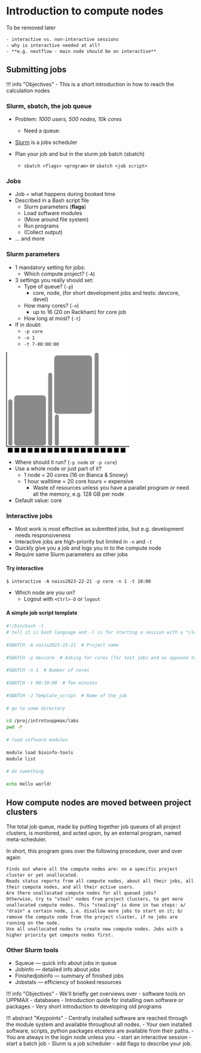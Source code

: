# Introduction to compute nodes

To be removed later

    - interactive vs. non-interactive sessions
    - why is interactive needed at all?
    - **e.g. nextflow - main node should be on interactive**

## Submitting jobs

!!! info "Objectives"
    - This is a short introduction in how to reach the calculation nodes

### Slurm, sbatch, the job queue
- Problem: _1000 users, 500 nodes, 10k cores_
    - Need a queue:

- [Slurm](https://slurm.schedmd.com/) is a jobs scheduler
- Plan your job and but in the slurm job batch (sbatch)
    
    - `sbatch <flags> <program>` or
     `sbatch <job script>`

### Jobs
- Job = what happens during booked time
- Described in a Bash script file
    - Slurm parameters (**flags**)
    - Load software modules
    - (Move around file system)
    - Run programs
    - (Collect output)
- ... and more

### Slurm parameters
- 1 mandatory setting for jobs:
    - Which compute project? (`-A`)
- 3 settings you really should set:
    - Type of queue? (`-p`)
        - core, node, (for short development jobs and tests: devcore, devel)
    - How many cores? (`-n`)
        - up to 16 (20 on Rackham) for core job
    - How long at most? (`-t`)
- If in doubt:
    - `-p core`
    - `-n 1`
    - `-t 7-00:00:00`

![Image](./img/queue1.png)

- Where should it run? (`-p node` or `-p core`)
- Use a whole node or just part of it?
    - 1 node = 20 cores (16 on Bianca & Snowy)
    - 1 hour walltime = 20 core hours = expensive
        - Waste of resources unless you have a parallel program or need all the memory, e.g. 128 GB per node
- Default value: core

### Interactive jobs
- Most work is most effective as submitted jobs, but e.g. development needs responsiveness
- Interactive jobs are high-priority but limited in `-n` and `-t`
- Quickly give you a job and logs you in to the compute node
- Require same Slurm parameters as other jobs

#### Try interactive

```
$ interactive -A naiss2023-22-21 -p core -n 1 -t 10:00
```

- Which node are you on?
  - Logout with `<Ctrl>-D` or `logout`
 
#### A simple job script template

```bash
#!/bin/bash -l 
# tell it is bash language and -l is for starting a session with a "clean environment, e.g. with no modules loaded and paths reset"

#SBATCH -A naiss2023-22-21  # Project name

#SBATCH -p devcore  # Asking for cores (for test jobs and as opposed to multiple nodes) 

#SBATCH -n 1  # Number of cores

#SBATCH -t 00:10:00  # Ten minutes

#SBATCH -J Template_script  # Name of the job

# go to some directory

cd /proj/introtouppmax/labs
pwd -P

# load software modules

module load bioinfo-tools
module list

# do something

echo Hello world!  

```

## How compute nodes are moved between project clusters

The total job queue, made by putting together job queues of all project clusters, is monitored, and acted upon, by an external program, named meta-scheduler.

In short, this program goes over the following procedure, over and over again:

    Finds out where all the compute nodes are: on a specific project cluster or yet unallocated.
    Reads status reports from all compute nodes, about all their jobs, all their compute nodes, and all their active users.
    Are there unallocated compute nodes for all queued jobs?
    Otherwise, try to "steal" nodes from project clusters, to get more unallocated compute nodes. This "stealing" is done in two steps: a/ "drain" a certain node, i.e. disallow more jobs to start on it; b/ remove the compute node from the project cluster, if no jobs are running on the node.
    Use all unallocated nodes to create new compute nodes. Jobs with a higher priority get compute nodes first.


### Other Slurm tools

- Squeue — quick info about jobs in queue
- Jobinfo — detailed info about jobs
- Finishedjobinfo — summary of finished jobs
- Jobstats — efficiency of booked resources

!!! info "Objectives"
    - We'll briefly get overviews over 
        -  software tools on UPPMAX
        -  databases
    - Introduction quide for installing own software or packages
    - Very short introduction to developing old programs

!!! abstract "Keypoints"
    - Centrally installed software are reached through the module system and available throughout all nodes.
    - Your own installed software, scripts, python packages etcetera are available from their paths.
    - You are always in the login node unless you:
        - start an interactive session
        - start a batch job
    - Slurm is a job scheduler
        - add flags to describe your job.
 
